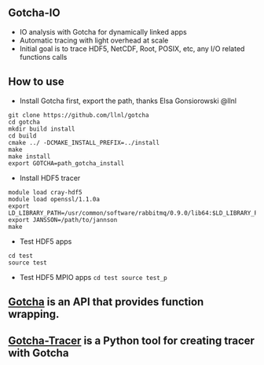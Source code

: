 ## Gotcha-IO
* IO analysis with Gotcha for dynamically linked apps
* Automatic tracing with light overhead at scale
* Initial goal is to trace HDF5, NetCDF, Root, POSIX, etc, any I/O related functions calls
## How to use
* Install Gotcha first, export the path, thanks Elsa Gonsiorowski @llnl 
```
git clone https://github.com/llnl/gotcha
cd gotcha
mkdir build install
cd build
cmake ../ -DCMAKE_INSTALL_PREFIX=../install
make
make install
export GOTCHA=path_gotcha_install
```
* Install HDF5 tracer
```
module load cray-hdf5
module load openssl/1.1.0a
export LD_LIBRARY_PATH=/usr/common/software/rabbitmq/0.9.0/lib64:$LD_LIBRARY_PATH 
export JANSSON=/path/to/jannson
make 
```
* Test HDF5 apps
```
cd test
source test
```
* Test HDF5 MPIO apps
``
cd test
source test_p
``
## [Gotcha](https://gotcha.readthedocs.io/en/latest/#) is an API that provides function wrapping.

## [Gotcha-Tracer](https://github.com/llnl/GOTCHA-tracer) is a Python tool for creating tracer with Gotcha
